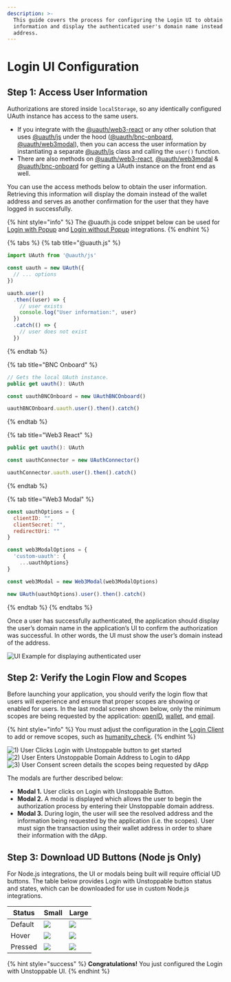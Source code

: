 ```yaml
---
description: >-
  This guide covers the process for configuring the Login UI to obtain user
  information and display the authenticated user's domain name instead of
  address.
---
```


# Login UI Configuration

## Step 1: Access User Information

Authorizations are stored inside `localStorage`, so any identically configured UAuth instance has access to the same users.&#x20;

* If you integrate with the [@uauth/web3-react](https://github.com/uauth/web3-react) or any other solution that uses [@uauth/js](https://github.com/uauth/js) under the hood ([@uauth/bnc-onboard](https://github.com/uauth/bnc-onboard), [@uauth/web3modal](https://github.com/uauth/web3modal)), then you can access the user information by instantiating a separate [@uauth/js](https://github.com/uauth/js) class and calling the `user()` function.&#x20;
* There are also methods on [@uauth/web3-react](https://github.com/uauth/web3-react), [@uauth/web3modal](https://github.com/uauth/web3modal) & [@uauth/bnc-onboard](https://github.com/uauth/bnc-onboard) for getting a UAuth instance on the front end as well.&#x20;

You can use the access methods below to obtain the user information. Retrieving this information will display the domain instead of the wallet address and serves as another confirmation for the user that they have logged in successfully.&#x20;

{% hint style="info" %}
The @uauth.js code snippet below can be used for [Login with Popup](login-integration-guides/login-with-popup.md) and [Login without Popup](login-integration-guides/login-without-popup.md) integrations.
{% endhint %}

{% tabs %}
{% tab title="@uauth.js" %}
```javascript
import UAuth from '@uauth/js'

const uauth = new UAuth({
  // ... options
})

uauth.user()
  .then((user) => {
    // user exists
    console.log("User information:", user)
  })
  .catch(() => {
    // user does not exist
  })
```
{% endtab %}

{% tab title="BNC Onboard" %}
```javascript
// Gets the local UAuth instance.
public get uauth(): UAuth

const uauthBNCOnboard = new UAuthBNCOnboard()

uauthBNCOnboard.uauth.user().then().catch()
```
{% endtab %}

{% tab title="Web3 React" %}
```javascript
public get uauth(): UAuth

const uauthConnector = new UAuthConnector()

uauthConnector.uauth.user().then().catch()
```
{% endtab %}

{% tab title="Web3 Modal" %}
```javascript
const uauthOptions = {
  clientID: "",
  clientSecret: "",
  redirectUri: ""
}

const web3ModalOptions = {
  'custom-uauth': {
    ...uauthOptions}
}

const web3Modal = new Web3Modal(web3ModalOptions)

new UAuth(uauthOptions).user().then().catch()
```
{% endtab %}
{% endtabs %}

Once a user has successfully authenticated, the application should display the user’s domain name in the application’s UI to confirm the authorization was successful. In other words, the UI must show the user’s domain instead of the address.

![UI Example for displaying authenticated user](<../.gitbook/assets/second-UI-example-login-domains (1).png>)

## Step 2: Verify the Login Flow and Scopes

Before launching your application, you should verify the login flow that users will experience and ensure that proper scopes are showing or enabled for users. In the last modal screen shown below, only the minimum scopes are being requested by the application: [openID](scopes-for-login.md#openid-scope), [wallet](scopes-for-login.md#wallet-scope), and [email](scopes-for-login.md#email-scope).&#x20;

{% hint style="info" %}
You must adjust the configuration in the [Login Client](login-client-configuration.md#scopes) to add or remove scopes, such as [humanity\_check](scopes-for-login.md#humanity\_check-scope).
{% endhint %}

![1) User Clicks Login with Unstoppable button to get started](../../.gitbook/assets/login-domains-modal1.png) ![2) User Enters Unstoppable Domain Address to Login to dApp](../.gitbook/assets/login-domains-modal2-v2.png) ![3) User Consent screen details the scopes being requested by dApp](../.gitbook/assets/consent-screen-marked-v2.png)

The modals are further described below:

* **Modal 1.** User clicks on Login with Unstoppable Button.
* **Modal 2.** A modal is displayed which allows the user to begin the authorization process by entering their Unstoppable domain address.
* **Modal 3.** During login, the user will see the resolved address and the information being requested by the application (i.e. the scopes). User must sign the transaction using their wallet address in order to share their information with the dApp.

## Step 3: Download UD Buttons (Node js Only)

For Node.js integrations, the UI or modals being built will require official UD buttons. The table below provides Login with Unstoppable button status and states, which can be downloaded for use in custom Node.js integrations.

| Status  | Small                                       | Large                                         |
| ------- | ------------------------------------------- | --------------------------------------------- |
| Default | ![](../../.gitbook/assets/default-icon.png) | ![](../../.gitbook/assets/default-button.png) |
| Hover   | ![](../../.gitbook/assets/hover-icon.png)   | ![](../../.gitbook/assets/hover-button.png)   |
| Pressed | ![](../../.gitbook/assets/pressed-icon.png) | ![](../../.gitbook/assets/pressed-button.png) |

{% hint style="success" %}
**Congratulations!** You just configured the Login with Unstoppable UI.
{% endhint %}
